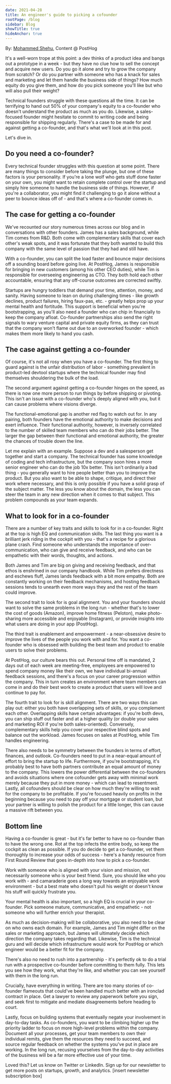 ```yaml
---
date: 2021-04-28
title: An engineer's guide to picking a cofounder
rootPage: /blog
sidebar: Blog
showTitle: true
hideAnchor: true
---
```


By: [Mohammed Shehu](https://twitter.com/shehuphd), Content @ PostHog

It's a well-worn trope at this point: a dev thinks of a product idea and bangs out a prototype in a week - but they have no clue how to sell the concept and acquire new users. Do you go it alone and try to grow the company from scratch? Or do you partner with someone who has a knack for sales and marketing and let them handle the business side of things? How much equity do you give them, and how do you pick someone you'll like but who will also pull their weight?

Technical founders struggle with these questions all the time. It can be terrifying to hand out 50% of your company's equity to a co-founder who doesn't understand the product as much as you do. Likewise, a sales-focused founder might hesitate to commit to writing code and being responsible for shipping regularly. There's a case to be made for and against getting a co-founder, and that's what we'll look at in this post.

Let's dive in.

## Do you need a co-founder?

Every technical founder struggles with this question at some point. There are many things to consider before taking the plunge, but one of these factors is your personality. If you're a lone wolf who gets stuff done faster on your own, you might want to retain complete control over the startup and simply hire someone to handle the business side of things. However, if you're a collaborator, you might find it challenging to go it alone without a peer to bounce ideas off of - and that's where a co-founder comes in.

## The case for getting a co-founder

We've recounted our story numerous times across our blog and in conversations with other founders. James has a sales background, while Tim comes from R&D. Both come with complementary skills that cover each other's weak spots, and it was fortunate that they both wanted to build this company with the same level of passion that they had and still have.

With a co-founder, you can split the load faster and bounce major decisions off a sounding board before going live. At PostHog, James is responsible for bringing in new customers (among his other CEO duties), while Tim is responsible for overseeing engineering as CTO. They both hold each other accountable, ensuring that any off-course outcomes are corrected swiftly.

Startups are hungry toddlers that demand your time, attention, money, and sanity. Having someone to lean on during challenging times - like growth declines, product failures, hiring faux-pas, etc. - greatly helps prop up your mental health and fortitude. This support is beneficial when you're bootstrapping, as you'll also need a founder who can chip in financially to keep the company afloat. Co-founder partnerships also send the right signals to wary venture capital and private equity firms, as they can trust that the company won't flame out due to an overworked founder - which makes them more likely to hand you cash.

## The case against getting a co-founder

Of course, it's not all rosy when you have a co-founder. The first thing to guard against is the unfair distribution of labor - something prevalent in product-led devtool startups where the technical founder may find themselves shouldering the bulk of the load. 

The second argument against getting a co-founder hinges on the speed, as there is now one more person to run things by before shipping or pivoting. This isn't an issue with a co-founder who's deeply aligned with you, but it can cause problems where visions diverge.

The functional-emotional gap is another red flag to watch out for. In any pairing, both founders have the emotional authority to make decisions and exert influence. Their functional authority, however, is inversely correlated to the number of skilled team members who can do their jobs better. The larger the gap between their functional and emotional authority, the greater the chances of trouble down the line.

Let me explain with an example. Suppose a dev and a salesperson get together and start a company. The technical founder has some knowledge of coding and tech infrastructure, but the company soon hires a more senior engineer who can do the job 10x better. This isn't ordinarily a bad thing - you generally want to hire people better than you to improve the product. But you also want to be able to shape, critique, and direct their work where necessary, and this is only possible if you have a solid grasp of the subject matter. The less you know about the domain, the less you can steer the team in any new direction when it comes to that subject. This problem compounds as your team expands.

## What to look for in a co-founder

There are a number of key traits and skills to look for in a co-founder. Right at the top is high EQ and communication skills. The last thing you want is a brilliant jerk riding in the cockpit with you - that's a recipe for a glorious plane crash. Find someone who understands the importance of over-communication, who can give and receive feedback, and who can be empathetic with their words, thoughts, and actions.

Both James and Tim are big on giving and receiving feedback, and that ethos is enshrined in our company handbook. While Tim prefers directness and eschews fluff, James lands feedback with a bit more empathy. Both are constantly working on their feedback mechanisms, and hosting feedback sessions tends to unearth even more ways they and the rest of the team could improve.

The second trait to look for is goal alignment. You and your founders should want to solve the same problems in the long run - whether that's to lower the cost of goods (Amazon), improve home fitness (Peloton), make photo-sharing more accessible and enjoyable (Instagram), or provide insights into what users are doing in your app (PostHog).

The third trait is enablement and empowerment - a near-obsessive desire to improve the lives of the people you work with and for. You want a co-founder who is obsessed with building the best team and product to enable users to solve their problems. 

At PostHog, our culture bears this out. Personal time off is mandated, 2 days out of each week are meeting-free, employees are empowered to spend company money like their own, we have individual bi-annual feedback sessions, and there's a focus on your career progression within the company. This in turn creates an environment where team members can come in and do their best work to create a product that users will love and continue to pay for.

The fourth trait to look for is skill alignment. There are two ways this can play out: either you both have overlapping sets of skills, or you complement each other. Overlapping skills have certain advantages: if you're both devs, you can ship stuff out faster and at a higher quality (or double your sales and marketing ROI if you're both sales-oriented). Conversely, complementary skills help you cover your respective blind spots and balance out the workload. James focuses on sales at PostHog, while Tim handles engineering.

There also needs to be symmetry between the founders in terms of effort, finances, and outlook. Co-founders need to put in a near-equal amount of effort to bring the startup to life. Furthermore, if you're bootstrapping, it's probably best to have both partners contribute an equal amount of money to the company. This lowers the power differential between the co-founders and avoids situations where one cofounder gets away with minimal work merely because they put in more money - which can lead to resentment. Lastly, all cofounders should be clear on how much they're willing to wait for the company to be profitable. If you're focused heavily on profits in the beginning because you need to pay off your mortgage or student loan, but your partner is willing to polish the product for a little longer, this can cause a massive rift between you.

## Bottom line

Having a co-founder is great - but it's far better to have no co-founder than to have the wrong one. Rot at the top infects the entire body, so keep the cockpit as clean as possible. If you do decide to get a co-founder, vet them thoroughly to increase your odds of success - here's a handy resource from First Round Review that goes in-depth into how to pick a co-founder.

Work with someone who is aligned with your vision and mission, not necessarily someone who is your best friend. Sure, you should like who you work with - and camaraderie goes a long way towards an enjoyable work environment - but a best mate who doesn't pull his weight or doesn't know his stuff will quickly frustrate you. 

Your mental health is also important, so a high EQ is crucial in your co-founder. Pick someone mature, communicative, and empathetic - not someone who will further enrich your therapist. 

As much as decision-making will be collaborative, you also need to be clear on who owns each domain. For example, James and Tim might differ on the sales or marketing approach, but James will ultimately decide which direction the company takes regarding that. Likewise, Tim is the technical guru and will decide which infrastructure would work for PostHog or which engineer would be a better fit for the company.

There's also no need to rush into a partnership - it's perfectly ok to do a trial run with a prospective co-founder before committing to them fully. This lets you see how they work, what they're like, and whether you can see yourself with them in the long run.

Crucially, have everything in writing. There are too many stories of co-founder flameouts that could've been handled much better with an ironclad contract in place. Get a lawyer to review any paperwork before you sign, and seek first to mitigate and mediate disagreements before heading to court.

Lastly, focus on building systems that eventually negate your involvement in day-to-day tasks. As co-founders, you want to be climbing higher up the priority ladder to focus on more high-level problems within the company. Document all your processes, get your team members to own their individual remits, give them the resources they need to succeed, and source regular feedback on whether the systems you've put in place are working. In the long run, recusing yourselves from the day-to-day activities of the business will be a far more effective use of your time.

Loved this? Let us know on Twitter or LinkedIn. Sign up for our newsletter to get more posts on startups, growth, and analytics.
[insert newsletter subscription box]


